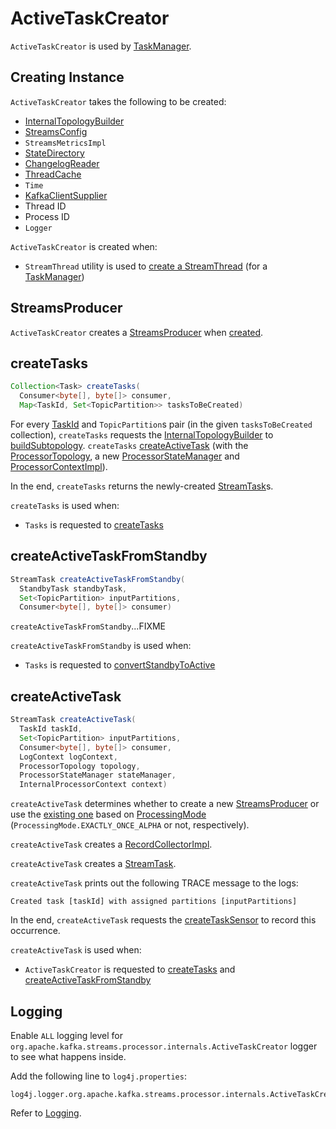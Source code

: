 # ActiveTaskCreator

`ActiveTaskCreator` is used by [TaskManager](TaskManager.md#activeTaskCreator).

## Creating Instance

`ActiveTaskCreator` takes the following to be created:

* <span id="builder"> [InternalTopologyBuilder](InternalTopologyBuilder.md)
* <span id="config"> [StreamsConfig](StreamsConfig.md)
* <span id="streamsMetrics"> `StreamsMetricsImpl`
* <span id="stateDirectory"> [StateDirectory](StateDirectory.md)
* <span id="storeChangelogReader"> [ChangelogReader](ChangelogReader.md)
* <span id="cache"> [ThreadCache](state/ThreadCache.md)
* <span id="time"> `Time`
* <span id="clientSupplier"> [KafkaClientSupplier](KafkaClientSupplier.md)
* <span id="threadId"> Thread ID
* <span id="processId"> Process ID
* <span id="log"> `Logger`

`ActiveTaskCreator` is created when:

* `StreamThread` utility is used to [create a StreamThread](StreamThread.md#create) (for a [TaskManager](TaskManager.md#activeTaskCreator))

## <span id="threadProducer"> StreamsProducer

`ActiveTaskCreator` creates a [StreamsProducer](StreamsProducer.md) when [created](#creating-instance).

## <span id="createTasks"> createTasks

```java
Collection<Task> createTasks(
  Consumer<byte[], byte[]> consumer,
  Map<TaskId, Set<TopicPartition>> tasksToBeCreated)
```

For every [TaskId](TaskId.md) and `TopicPartition`s pair (in the given `tasksToBeCreated` collection), `createTasks` requests the [InternalTopologyBuilder](#builder) to [buildSubtopology](InternalTopologyBuilder.md#buildSubtopology). `createTasks` [createActiveTask](#createActiveTask) (with the [ProcessorTopology](processor/ProcessorTopology.md), a new [ProcessorStateManager](ProcessorStateManager.md) and [ProcessorContextImpl](processor/ProcessorContextImpl.md)).

In the end, `createTasks` returns the newly-created [StreamTask](StreamTask.md)s.

`createTasks` is used when:

* `Tasks` is requested to [createTasks](Tasks.md#createTasks)

## <span id="createActiveTaskFromStandby"> createActiveTaskFromStandby

```java
StreamTask createActiveTaskFromStandby(
  StandbyTask standbyTask,
  Set<TopicPartition> inputPartitions,
  Consumer<byte[], byte[]> consumer)
```

`createActiveTaskFromStandby`...FIXME

`createActiveTaskFromStandby` is used when:

* `Tasks` is requested to [convertStandbyToActive](Tasks.md#convertStandbyToActive)

## <span id="createActiveTask"> createActiveTask

```java
StreamTask createActiveTask(
  TaskId taskId,
  Set<TopicPartition> inputPartitions,
  Consumer<byte[], byte[]> consumer,
  LogContext logContext,
  ProcessorTopology topology,
  ProcessorStateManager stateManager,
  InternalProcessorContext context)
```

`createActiveTask` determines whether to create a new [StreamsProducer](StreamsProducer.md) or use the [existing one](#threadProducer) based on [ProcessingMode](#processingMode) (`ProcessingMode.EXACTLY_ONCE_ALPHA` or not, respectively).

`createActiveTask` creates a [RecordCollectorImpl](RecordCollectorImpl.md).

`createActiveTask` creates a [StreamTask](StreamTask.md).

`createActiveTask` prints out the following TRACE message to the logs:

```text
Created task [taskId] with assigned partitions [inputPartitions]
```

In the end, `createActiveTask` requests the [createTaskSensor](#createTaskSensor) to record this occurrence.

`createActiveTask` is used when:

* `ActiveTaskCreator` is requested to [createTasks](#createTasks) and [createActiveTaskFromStandby](#createActiveTaskFromStandby)

## Logging

Enable `ALL` logging level for `org.apache.kafka.streams.processor.internals.ActiveTaskCreator` logger to see what happens inside.

Add the following line to `log4j.properties`:

```text
log4j.logger.org.apache.kafka.streams.processor.internals.ActiveTaskCreator=ALL
```

Refer to [Logging](logging.md).
